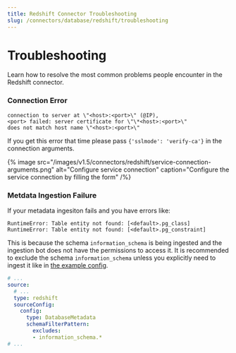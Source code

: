 ```yaml
---
title: Redshift Connector Troubleshooting
slug: /connectors/database/redshift/troubleshooting
---
```


# Troubleshooting

Learn how to resolve the most common problems people encounter in the Redshift connector.

### Connection Error

```
connection to server at \"<host>:<port>\" (@IP),
<port> failed: server certificate for \"\*<host>:<port>\"
does not match host name \"<host>:<port>\"
```

If you get this error that time please pass `{'sslmode': 'verify-ca'}` in the connection arguments.

{% image
src="/images/v1.5/connectors/redshift/service-connection-arguments.png"
alt="Configure service connection"
caption="Configure the service connection by filling the form" /%}

### Metdata Ingestion Failure

If your metadata ingesiton fails and you have errors like:

```text
RuntimeError: Table entity not found: [<default>.pg_class]
RuntimeError: Table entity not found: [<default>.pg_constraint]
```

This is because the schema `information_schema` is being ingested and the ingestion bot does not have the permissions
to access it. It is recommended to exclude the schema `information_schema` unless you explicitly need to ingest it
like in [the example config](https://github.com/open-metadata/OpenMetadata/blob/2477bbc9ca398c33703c85627cdd26bc2c27aad3/ingestion/src/metadata/examples/workflows/redshift.yaml#L16).

```yaml
# ...
source:
  # ...
  type: redshift
  sourceConfig:
    config:
      type: DatabaseMetadata
      schemaFilterPattern:
        excludes:
        - information_schema.*
# ...
```
